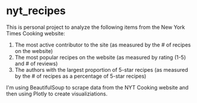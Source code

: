 # nyt_recipes
This is personal project to analyze the following items from the New York Times Cooking website:

1. The most active contributor to the site (as measured by the # of recipes on the website)
2. The most popular recipes on the website (as measured by rating (1-5) and # of reviews)
3. The authors with the largest proportion of 5-star recipes (as measured by the # of recipes as a percentage of 5-star recipes)

I'm using BeautifulSoup to scrape data from the NYT Cooking website and then using Plotly to create visualiziations.
